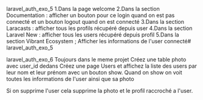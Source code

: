 laravel_auth_exo_5
1.Dans la page welcome
2.Dans la  section Documentation  : afficher un bouton pour ce login quand on est pas connecté et un bouton logout quand on est connecté
3.Dans la section Laracasts : afficher tous les profils récupéré depuis user
4.Dans la section Laravel New  : afficher tous les users récupéré depuis profil
5.Dans la section Vibrant Ecosystem ; Afficher les informations de l'user connecté# laravel_auth_exo_5


laravel_auth_exo_6
Toujours dans le meme projet
Créez une table photo avec user_id dedans
Créez une page Users et affichez la liste des users par leur nom et leur prénom avec un bouton show.
Quand on show on voit toutes les informations de l'user ainsi que sa photo

Si on supprime l'user cela supprime la photo et le profil raccroché a l'user.